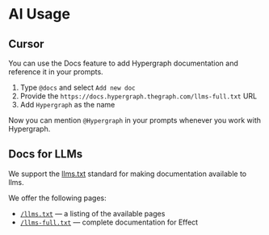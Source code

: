 # AI Usage

## Cursor

You can use the Docs feature to add Hypergraph documentation and reference it in your prompts.

1. Type `@docs` and select `Add new doc`
2. Provide the `https://docs.hypergraph.thegraph.com/llms-full.txt` URL
3. Add `Hypergraph` as the name

Now you can mention `@Hypergraph` in your prompts whenever you work with Hypergraph.

## Docs for LLMs

We support the [llms.txt](https://llmstxt.org/) standard for making documentation available to llms.

We offer the following pages:

- [`/llms.txt`](/llms.txt) — a listing of the available pages
- [`/llms-full.txt`](/llms-full.txt) — complete documentation for Effect
